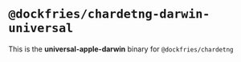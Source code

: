 # `@dockfries/chardetng-darwin-universal`

This is the **universal-apple-darwin** binary for `@dockfries/chardetng`
